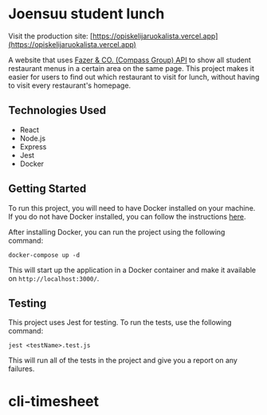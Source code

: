 # Joensuu student lunch

Visit the production site: [https://opiskelijaruokalista.vercel.app](https://opiskelijaruokalista.vercel.app)

A website that uses [Fazer & CO. (Compass Group) API](https://www.compass-group.fi/) to show all student restaurant menus in a certain area on the same page. This project makes it easier for users to find out which restaurant to visit for lunch, without having to visit every restaurant's homepage.

## Technologies Used

- React
- Node.js
- Express
- Jest
- Docker

## Getting Started

To run this project, you will need to have Docker installed on your machine. If you do not have Docker installed, you can follow the instructions [here](https://docs.docker.com/get-docker/).

After installing Docker, you can run the project using the following command:

````
docker-compose up -d
````

This will start up the application in a Docker container and make it available on `http://localhost:3000/`.

## Testing

This project uses Jest for testing. To run the tests, use the following command:

````
jest <testName>.test.js
````

This will run all of the tests in the project and give you a report on any failures.
# cli-timesheet
